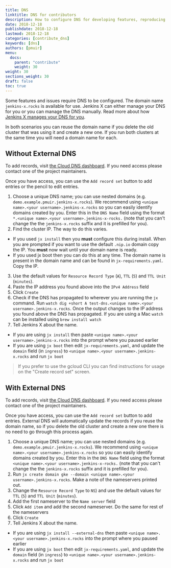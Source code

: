 ```yaml
---
title: DNS
linktitle: DNS for contributors
description: How to configure DNS for developing features, reproducing issues and demos
date: 2018-12-18
publishdate: 2018-12-18
lastmod: 2018-12-18
categories: [contribute_dns]
keywords: [dns]
authors: [pmuir]
menu:
  docs:
    parent: "contribute"
    weight: 30
weight: 30
sections_weight: 30
draft: false
toc: true
---
```


Some features and issues require DNS to be configured. The domain name `jenkins-x.rocks` is available for
use. Jenkins X can either manage your DNS for you or you can manage the DNS manually. Read more about how
[Jenkins X manages your DNS for you](../../architecture/dns).

In both scenarios you can reuse the domain name if you delete the old cluster that was using it and create a new one. If
you run both clusters at the same time you will need a domain name for each.

## Without External DNS

To add records, visit [the Cloud DNS dashboard](https://console.cloud.google.com/net-services/dns/zones/jenkins-x-rocks?project=jenkins-x-rocks&organizationId=41792434410). 
If you need access please contact one of the project maintainers.

Once you have access, you can use the `Add record set` button to add entries or the pencil to edit entries. 

1. Choose a unique DNS name; you can use nested domains (e.g. `demo.example.pmuir.jenkins-x.rocks`). We recommend using
  `<unique name>.<your username>.jenkins-x.rocks` so you can easily identify domains created by you. Enter this in the 
  `DNS Name` field using the format `*.<unique name>.<your username>.jenkins-x-rocks.` (note that you can't change the
  the `jenkins-x.rocks` suffix and it is prefilled for you).
2. Find the cluster IP. The way to do this varies. 
  * If you used `jx install` then you **must** configure this during install. When you are prompted if you want to use 
    the default `.nip.io` domain copy the IP. You **must** now wait until your domain name is ready.
  * If you used jx boot then you can do this at any time. The domain name is present in the domain name and can be found
    in `jx-requirements.yaml`. Copy the IP.
3. Use the default values for `Resource Record Type` (`A`), `TTL` (`5`) and `TTL Unit` (`minutes`).
4. Paste the IP address you found above into the `IPv4 Address` field
5. Click `Create`
6. Check if the DNS has propagated to wherever you are running the `jx` command. Run 
`watch dig +short A test-dns.<unique name>.<your username>.jenkins-x.rocks`. Once the output changes to the IP address
you found above the DNS has propagated. If you are using a Mac `watch` can be installed using `brew install watch` 
7. Tell Jenkins X about the name. 
  * If you are using `jx install` then paste `<unique name>.<your username>.jenkins-x.rocks` into the prompt where you paused earlier
  * If you are using `jx boot` then edit `jx-requirements.yaml`, and update the `domain` field (in `ingress`)
    to `<unique name>.<your username>.jenkins-x.rocks` and run `jx boot`

> If you prefer to use the gcloud CLI you can find instructions for usage on the "Create record set" screen.

## With External DNS

To add records, visit [the Cloud DNS dashboard](https://console.cloud.google.com/net-services/dns/zones/jenkins-x-rocks?project=jenkins-x-rocks&organizationId=41792434410). 
If you need access please contact one of the project maintainers.

Once you have access, you can use the `Add record set` button to add entries. External DNS will automatically update the
records if you reuse the domain name, so if you delete the old cluster and create a new one there is no need to go through
this process again.

1. Choose a unique DNS name; you can use nested domains (e.g. `demo.example.pmuir.jenkins-x.rocks`). We recommend using
  `<unique name>.<your username>.jenkins-x.rocks` so you can easily identify domains created by you. Enter this in the 
  `DNS Name` field using the format `<unique name>.<your username>.jenkins-x-rocks.` (note that you can't change the
  the `jenkins-x.rocks` suffix and it is prefilled for you).
2. Run `jx create domain gke --domain <unique name>.<your username>.jenkins-x.rocks`. Make a note of the nameservers printed out.
3. Change the `Resource Record Type` to `NS`) and use the default values for `TTL` (`5`) and `TTL Unit` (`minutes`).
4. Add the first nameserver to the `Name server` field
5. Click `Add item` and add the second nameserver. Do the same for rest of the nameservers
6. Click `Create` 
7. Tell Jenkins X about the name. 
  * If you are using `jx install --external-dns` then paste `<unique name>.<your username>.jenkins-x.rocks` into the prompt where you paused earlier
  * If you are using `jx boot` then edit `jx-requirements.yaml`, and update the `domain` field (in `ingress`)
    to `<unique name>.<your username>.jenkins-x.rocks` and run `jx boot`
